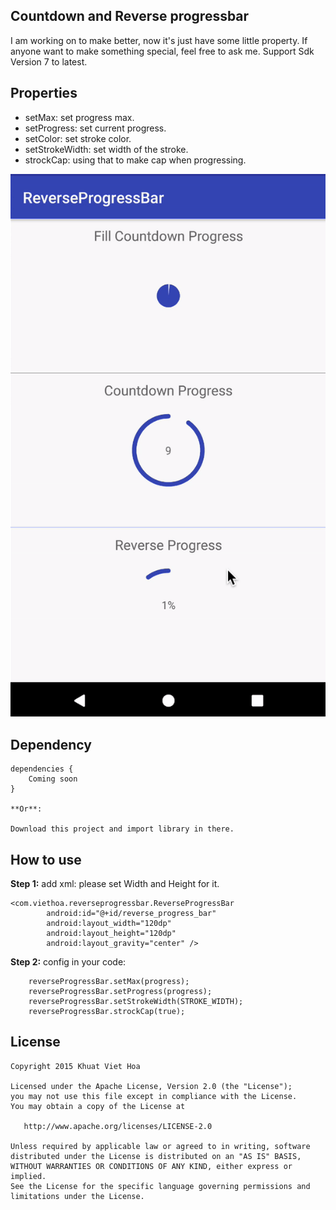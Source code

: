 Countdown and Reverse progressbar
-----

I am working on to make better, now it's just have some little property. If anyone want to make something special, feel free to ask me.
Support Sdk Version 7 to latest.

Properties
-----
- setMax: set progress max.
- setProgress: set current progress.
- setColor: set stroke color.
- setStrokeWidth: set width of the stroke.
- strockCap: using that to make cap when progressing.

![](https://github.com/viethoa/image-repositories/blob/master/reverse-progress-bar-2.gif "reverse progress bar")

Dependency
-----
    dependencies {
        Coming soon
    }

    **Or**:

    Download this project and import library in there.

How to use
-----
**Step 1:** add xml: please set Width and Height for it.

    <com.viethoa.reverseprogressbar.ReverseProgressBar
            android:id="@+id/reverse_progress_bar"
            android:layout_width="120dp"
            android:layout_height="120dp"
            android:layout_gravity="center" />

**Step 2:** config in your code:

        reverseProgressBar.setMax(progress);
        reverseProgressBar.setProgress(progress);
        reverseProgressBar.setStrokeWidth(STROKE_WIDTH);
        reverseProgressBar.strockCap(true);

License
-------

    Copyright 2015 Khuat Viet Hoa

    Licensed under the Apache License, Version 2.0 (the "License");
    you may not use this file except in compliance with the License.
    You may obtain a copy of the License at

       http://www.apache.org/licenses/LICENSE-2.0

    Unless required by applicable law or agreed to in writing, software
    distributed under the License is distributed on an "AS IS" BASIS,
    WITHOUT WARRANTIES OR CONDITIONS OF ANY KIND, either express or implied.
    See the License for the specific language governing permissions and
    limitations under the License.




